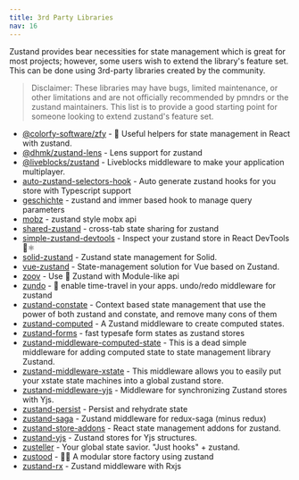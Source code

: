 ```yaml
---
title: 3rd Party Libraries
nav: 16
---
```


Zustand provides bear necessities for state management which is great for most projects; however, some users wish to extend the library's feature set. This can be done using 3rd-party libraries created by the community.

> Disclaimer: These libraries may have bugs, limited maintenance, or other limitations and are not officially recommended by pmndrs or the zustand maintainers. This list is to provide a good starting point for someone looking to extend zustand's feature set.

- [@colorfy-software/zfy](https://colorfy-software.gitbook.io/zfy/) - 🧸 Useful helpers for state management in React with zustand.
- [@dhmk/zustand-lens](https://github.com/dhmk083/dhmk-zustand-lens) - Lens support for zustand
- [@liveblocks/zustand](https://github.com/liveblocks/liveblocks/tree/main/packages/liveblocks-zustand) - Liveblocks middleware to make your application multiplayer.
- [auto-zustand-selectors-hook](https://github.com/Albert-Gao/auto-zustand-selectors-hook) - Auto generate zustand hooks for you store with Typescript support
- [geschichte](https://github.com/BowlingX/geschichte) - zustand and immer based hook to manage query parameters
- [mobz](https://github.com/2A5F/Mobz) - zustand style mobx api
- [shared-zustand](https://github.com/Tom-Julux/shared-zustand) - cross-tab state sharing for zustand
- [simple-zustand-devtools](https://github.com/beerose/simple-zustand-devtools) - Inspect your zustand store in React DevTools 🐻⚛️
- [solid-zustand](https://github.com/wobsoriano/solid-zustand) - Zustand state management for Solid.
- [vue-zustand](https://github.com/wobsoriano/vue-zustand) - State-management solution for Vue based on Zustand.
- [zoov](https://github.com/InfiniteXyy/zoov) - Use 🐻 Zustand with Module-like api
- [zundo](https://github.com/charkour/zundo) - 🍜 enable time-travel in your apps. undo/redo middleware for zustand
- [zustand-constate](https://github.com/ntvinhit/zustand-constate) - Context based state management that use the power of both zustand and constate, and remove many cons of them
- [zustand-computed](https://github.com/chrisvander/zustand-computed) - A Zustand middleware to create computed states.
- [zustand-forms](https://github.com/Conduct/zustand-forms) - fast typesafe form states as zustand stores
- [zustand-middleware-computed-state](https://github.com/cmlarsen/zustand-middleware-computed-state) - This is a dead simple middleware for adding computed state to state management library Zustand.
- [zustand-middleware-xstate](https://github.com/biowaffeln/zustand-middleware-xstate) - This middleware allows you to easily put your xstate state machines into a global zustand store.
- [zustand-middleware-yjs](https://github.com/joebobmiles/zustand-middleware-yjs) - Middleware for synchronizing Zustand stores with Yjs.
- [zustand-persist](https://github.com/roadmanfong/zustand-persist) - Persist and rehydrate state
- [zustand-saga](https://github.com/Nowsta/zustand-saga) - Zustand middleware for redux-saga (minus redux)
- [zustand-store-addons](https://github.com/Diablow/zustand-store-addons) - React state management addons for zustand.
- [zustand-yjs](https://github.com/tandem-pt/zustand-yjs) - Zustand stores for Yjs structures.
- [zusteller](https://github.com/timkindberg/zusteller) - Your global state savior. "Just hooks" + zustand.
- [zustood](https://github.com/udecode/zustood) - 🐻‍❄️ A modular store factory using zustand
- [zustand-rx](https://github.com/patdx/zustand-rx) - Zustand middleware with Rxjs
